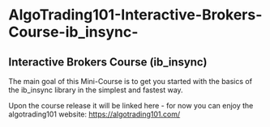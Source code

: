 # AlgoTrading101-Interactive-Brokers-Course-ib_insync-

## Interactive Brokers Course (ib_insync)

The main goal of this Mini-Course is to get you started with the basics of the ib_insync library in the simplest and fastest way.

Upon the course release it will be linked here - for now you can enjoy the algotrading101 website: https://algotrading101.com/
